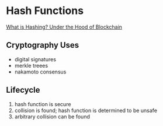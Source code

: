 # Hash Functions

[What is Hashing? Under the Hood of Blockchain](https://blockgeeks.com/guides/what-is-hashing/)

## Cryptography Uses

* digital signatures
* merkle treees
* nakamoto consensus

## Lifecycle

1. hash function is secure 
2. collision is found; hash function is determined to be unsafe
3. arbitrary collision can be found